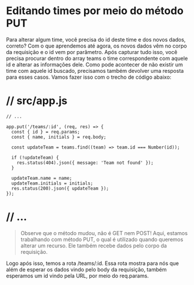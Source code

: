 # Editando times por meio do método PUT
  Para alterar algum time, você precisa do id deste time e dos novos dados, correto? Com o que aprendemos até agora, os novos dados vêm no corpo da requisição e o id vem por parâmetro. Após capturar tudo isso, você precisa procurar dentro do array teams o time correspondente com aquele id e alterar as informações dele. Como pode acontecer de não existir um time com aquele id buscado, precisamos também devolver uma resposta para esses casos. Vamos fazer isso com o trecho de código abaixo:


  # // src/app.js

    // ...

    app.put('/teams/:id', (req, res) => {
      const { id } = req.params;
      const { name, initials } = req.body;

      const updateTeam = teams.find((team) => team.id === Number(id));

      if (!updateTeam) {
        res.status(404).json({ message: 'Team not found' });
      }

      updateTeam.name = name;
      updateTeam.initials = initials;
      res.status(200).json({ updateTeam });
    });

  # // ...

> Observe
  que o método mudou, não é GET nem POST! Aqui, estamos trabalhando com método PUT, o qual é utilizado quando queremos alterar um recurso. Ele também recebe dados pelo corpo da requisição.

  Logo após isso, temos a rota /teams/:id. Essa rota mostra para nós que além de esperar os dados vindo pelo body da requisição, também esperamos um id vindo pela URL, por meio do req.params.